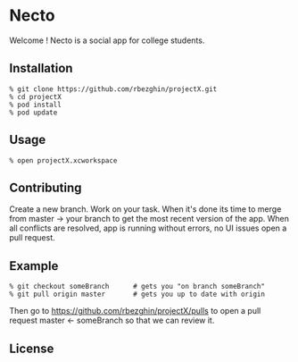 # Necto

Welcome ! Necto is a social app for college students.

## Installation
```
% git clone https://github.com/rbezghin/projectX.git
% cd projectX
% pod install
% pod update
```
## Usage
```
% open projectX.xcworkspace 
```
## Contributing

Create a new branch. 
Work on your task.
When it's done its time to merge from master -> your branch to get the most recent version of the app.
When all conflicts are resolved, app is running without errors, no UI issues open a pull request.

## Example

```
% git checkout someBranch      # gets you "on branch someBranch"
% git pull origin master       # gets you up to date with origin
```

Then go to https://github.com/rbezghin/projectX/pulls to open a pull request master <- someBranch 
so that we can review it.


## License
 
